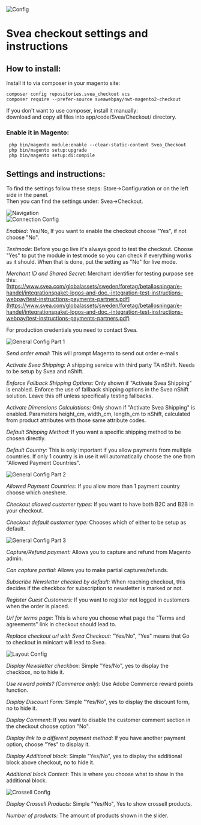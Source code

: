 ![Config](docs/svealogo.png "Svea Logo")
# Svea checkout settings and instructions
## How to install:
Install it to via composer in your magento site:   
```
composer config repositories.svea_checkout vcs  
composer require --prefer-source sveawebpay/nwt-magento2-checkout
```

If you don't want to use composer, install it manually:  
download and copy all files into app/code/Svea/Checkout/ directory.   
### Enable it in Magento:
` php bin/magento module:enable --clear-static-content Svea_Checkout`   
` php bin/magento setup:upgrade`   
` php bin/magento setup:di:compile`
## Settings and instructions:
To find the settings follow these steps: Store->Configuration or on the left side in the panel.  
Then you can find the settings under: Svea->Checkout.  

![Navigation](docs/navigation.png "Navigation")  
![Connection Config](docs/config-connection.png "Connection Config")

*Enabled*:  Yes/No, If you want to enable the checkout choose "Yes", if not choose "No".

*Testmode:*  Before you go live it's always good to test the checkout. Choose "Yes" to put the module in test mode so you can check if everything works as it should. When that is done, put the setting as "No" for live mode.

*Merchant ID and Shared Secret:* Merchant identifier for testing purpose see this:  
[https://www.svea.com/globalassets/sweden/foretag/betallosningar/e-handel/integrationspaket-logos-and-doc.-integration-test-instructions-webpay/test-instructions-payments-partners.pdf](https://www.svea.com/globalassets/sweden/foretag/betallosningar/e-handel/integrationspaket-logos-and-doc.-integration-test-instructions-webpay/test-instructions-payments-partners.pdf)  

For production credentials you need to contact Svea.

![General Config Part 1](docs/config-general1.png)

*Send order email:* This will prompt Magento to send out order e-mails

*Activate Svea Shipping:* A shipping service with third party TA nShift. Needs to be setup by Svea and nShift.

*Enforce Fallback Shipping Options:* Only shown if "Activate Svea Shipping" is enabled. Enforce the use of fallback shipping options in the Svea nShift solution. Leave this off unless specifically testing fallbacks.

*Activate Dimensions Calculations:* Only shown if "Activate Svea Shipping" is enabled. Parameters height_cm, width_cm, length_cm to nShift, calculated from product attributes with those same attribute codes.

*Default Shipping Method:* If you want a specific shipping method to be chosen directly.

*Default Country:* This is only important if you allow payments from multiple countries. If only 1 country is in use it will automatically choose the one from "Allowed Payment Countries".

![General Config Part 2](docs/config-general2.png)

*Allowed Payment Countries:* If you allow more than 1 payment country choose which oneshere.

*Checkout allowed customer types:* If you want to have both B2C and B2B in your checkout.

*Checkout default customer type:* Chooses which of either to be setup as default.

![General Config Part 3](docs/config-general3.png)

*Capture/Refund payment:* Allows you to capture and refund from Magento admin.

*Can capture partial:* Allows you to make partial captures/refunds.

*Subscribe Newsletter checked by default:* When reaching checkout, this decides if the checkbox for subscription to newsletter is marked or not.

*Register Guest Customers:* If you want to register not logged in customers when the order is placed.

*Url for terms page*: This is where you choose what page the "Terms and agreements" link in checkout should lead to.

*Replace checkout url with Svea Checkout:* "Yes/No", "Yes" means that Go to checkout in minicart will lead to Svea.

![Layout Config](docs/config-layout.png "Layout Config")

*Display Newsletter checkbox*: Simple "Yes/No", yes to display the checkbox, no to hide it.

*Use reward points? (Commerce only):* Use Adobe Commerce reward points function.

*Display Discount Form:* Simple "Yes/No", yes to display the discount form, no to hide it.

*Display Comment*: If you want to disable the customer comment section in the checkout choose option "No".

*Display link to a different payment method:* If you have another payment option, choose "Yes" to display it.

*Display Additional block*: Simple "Yes/No", yes to display the additional block above checkout, no to hide it.

*Additional block Content*: This is where you choose what to show in the additional block.

![Crossell Config](docs/config-crossell.png "Crossell Config")

*Display Crossell Products:* Simple "Yes/No", Yes to show crossell products.

*Number of products:* The amount of products shown in the slider.
